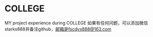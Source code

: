 # COLLEGE
MY project experience during COLLEGE
如果有任何问题，可以添加微信starks888并备注github，邮箱是fscdyx888@163.com
